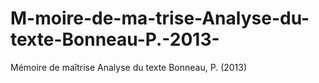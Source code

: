 # M-moire-de-ma-trise-Analyse-du-texte-Bonneau-P.-2013-
Mémoire de maîtrise Analyse du texte Bonneau, P. (2013)
